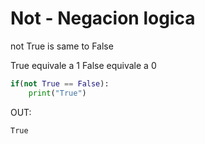 # Not - Negacion logica

not True is same to False

True equivale a 1
False equivale a 0

```python
if(not True == False):
    print("True")
```

OUT:
```bash
True
```
